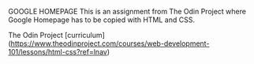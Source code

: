 GOOGLE HOMEPAGE
This is an assignment from The Odin Project where Google Homepage has to be
copied with HTML and CSS.

The Odin Project [curriculum] (https://www.theodinproject.com/courses/web-development-101/lessons/html-css?ref=lnav)
